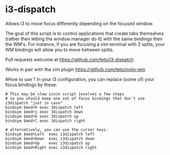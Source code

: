 # i3-dispatch
Allows i3 to move focus differently depending on the focused window.

The goal of this script is to control applications that create tabs themselves (rather then letting the window manager do it) with the same bindings 
then the WM's.
For instance, if you are focusing a vim terminal with 2 splits, your WM bindings will allow you to move between splits.


Pull requests welcome at https://github.com/teto/i3-dispatch

Works in pair with the vim plugin https://github.com/teto/nvim-wm


#How to use ?
In your i3 configuration, you can replace (some of) your focus bindings by these:
```
# This may be slow since script involves a few steps
# so you should keep one set of focus bindings that don't use i3dispatch "just in case"
bindsym $mod+h exec 3dispatch left
bindsym $mod+j exec 3dispatch down
bindsym $mod+k exec 3dispatch up
bindsym $mod+l exec 3dispatch right

# alternatively, you can use the cursor keys:
bindsym $mod+Left  exec i3dispatch left
bindsym $mod+Down  exec i3dispatch down
bindsym $mod+Up    exec i3dispatch up
bindsym $mod+Right exec i3dispatch right

```
